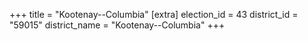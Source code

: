 +++
title = "Kootenay--Columbia"
[extra]
election_id = 43
district_id = "59015"
district_name = "Kootenay--Columbia"
+++
